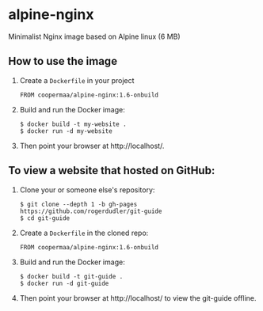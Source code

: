 # alpine-nginx

Minimalist Nginx image based on Alpine linux (6 MB)

## How to use the image

1. Create a `Dockerfile` in your project

    ````
	FROM coopermaa/alpine-nginx:1.6-onbuild	
    ````    

2. Build and run the Docker image:

    ````
	$ docker build -t my-website .
	$ docker run -d my-website
    ````    

3. Then point your browser at http://localhost/.

## To view a website that hosted on GitHub: 

1. Clone your or someone else's repository:

    ````
    $ git clone --depth 1 -b gh-pages https://github.com/rogerdudler/git-guide
    $ cd git-guide
    ````    

2. Create a `Dockerfile` in the cloned repo:

    ````
    FROM coopermaa/alpine-nginx:1.6-onbuild	
    ````    

3. Build and run the Docker image:

    ````
	$ docker build -t git-guide .
	$ docker run -d git-guide
    ````

4. Then point your browser at http://localhost/ to view the git-guide offline.

